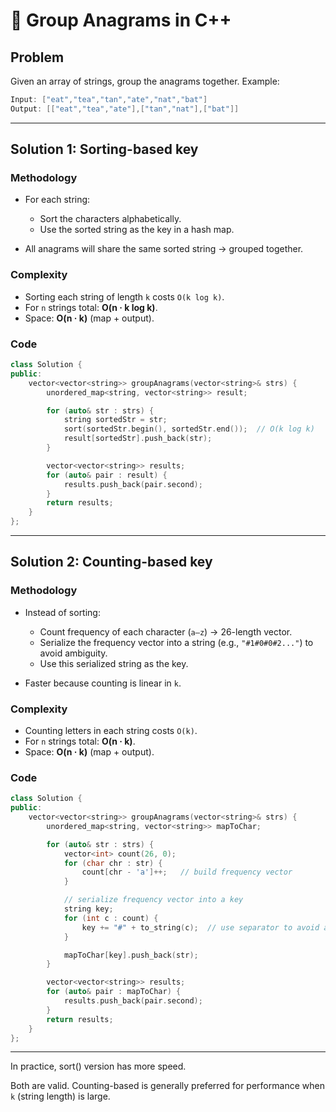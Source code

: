 # 📝 Group Anagrams in C++

## Problem

Given an array of strings, group the anagrams together.
Example:

```cpp
Input: ["eat","tea","tan","ate","nat","bat"]
Output: [["eat","tea","ate"],["tan","nat"],["bat"]]
```

---

## Solution 1: Sorting-based key

### Methodology

* For each string:

  * Sort the characters alphabetically.
  * Use the sorted string as the key in a hash map.
* All anagrams will share the same sorted string → grouped together.

### Complexity

* Sorting each string of length `k` costs `O(k log k)`.
* For `n` strings total: **O(n · k log k)**.
* Space: **O(n · k)** (map + output).

### Code

```cpp
class Solution {
public:
    vector<vector<string>> groupAnagrams(vector<string>& strs) {
        unordered_map<string, vector<string>> result;

        for (auto& str : strs) {
            string sortedStr = str;
            sort(sortedStr.begin(), sortedStr.end());  // O(k log k)
            result[sortedStr].push_back(str);
        }

        vector<vector<string>> results;
        for (auto& pair : result) {
            results.push_back(pair.second);
        }
        return results;
    }
};
```

---

## Solution 2: Counting-based key

### Methodology

* Instead of sorting:

  * Count frequency of each character (`a–z`) → 26-length vector.
  * Serialize the frequency vector into a string (e.g., `"#1#0#0#2..."`) to avoid ambiguity.
  * Use this serialized string as the key.
* Faster because counting is linear in `k`.

### Complexity

* Counting letters in each string costs `O(k)`.
* For `n` strings total: **O(n · k)**.
* Space: **O(n · k)** (map + output).

### Code

```cpp
class Solution {
public:
    vector<vector<string>> groupAnagrams(vector<string>& strs) {
        unordered_map<string, vector<string>> mapToChar;

        for (auto& str : strs) {
            vector<int> count(26, 0);
            for (char chr : str) {
                count[chr - 'a']++;   // build frequency vector
            }

            // serialize frequency vector into a key
            string key;
            for (int c : count) {
                key += "#" + to_string(c);  // use separator to avoid ambiguity
            }

            mapToChar[key].push_back(str);
        }

        vector<vector<string>> results;
        for (auto& pair : mapToChar) {
            results.push_back(pair.second);
        }
        return results;
    }
};
```

---

In practice, sort() version has more speed.

Both are valid. Counting-based is generally preferred for performance when `k` (string length) is large.


